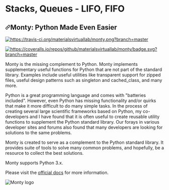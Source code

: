 # Stacks, Queues - LIFO, FIFO

<article class="markdown-body entry-content container-lg" itemprop="text"><h1 dir="auto"><a id="user-content-monty-python-made-even-easier" class="anchor" aria-hidden="true" href="#monty-python-made-even-easier"><svg class="octicon octicon-link" viewBox="0 0 16 16" version="1.1" width="16" height="16" aria-hidden="true"><path fill-rule="evenodd" d="M7.775 3.275a.75.75 0 001.06 1.06l1.25-1.25a2 2 0 112.83 2.83l-2.5 2.5a2 2 0 01-2.83 0 .75.75 0 00-1.06 1.06 3.5 3.5 0 004.95 0l2.5-2.5a3.5 3.5 0 00-4.95-4.95l-1.25 1.25zm-4.69 9.64a2 2 0 010-2.83l2.5-2.5a2 2 0 012.83 0 .75.75 0 001.06-1.06 3.5 3.5 0 00-4.95 0l-2.5 2.5a3.5 3.5 0 004.95 4.95l1.25-1.25a.75.75 0 00-1.06-1.06l-1.25 1.25a2 2 0 01-2.83 0z"></path></svg></a>Monty: Python Made Even Easier</h1>
<p><a target="_blank" rel="noopener noreferrer" href="https://camo.githubusercontent.com/c21194a7a7b0348c2e2b573179b5e0f2da2e10183eacfd840e759cb408639460/68747470733a2f2f7472617669732d63692e6f72672f6d6174657269616c737669727475616c6c61622f6d6f6e74792e706e673f6272616e63683d6d6173746572"><img alt="https://travis-ci.org/materialsvirtuallab/monty.png?branch=master" src="https://camo.githubusercontent.com/c21194a7a7b0348c2e2b573179b5e0f2da2e10183eacfd840e759cb408639460/68747470733a2f2f7472617669732d63692e6f72672f6d6174657269616c737669727475616c6c61622f6d6f6e74792e706e673f6272616e63683d6d6173746572" data-canonical-src="https://travis-ci.org/materialsvirtuallab/monty.png?branch=master" style="max-width: 100%;"></a></p>
<p><a target="_blank" rel="noopener noreferrer" href="https://camo.githubusercontent.com/ea7cda49ca74d948610dbc9cb800aeb484f0346861771853e18d3bfa026ed12d/68747470733a2f2f636f766572616c6c732e696f2f7265706f732f6769746875622f6d6174657269616c737669727475616c6c61622f6d6f6e74792f62616467652e7376673f6272616e63683d6d6173746572"><img alt="https://coveralls.io/repos/github/materialsvirtuallab/monty/badge.svg?branch=master" src="https://camo.githubusercontent.com/ea7cda49ca74d948610dbc9cb800aeb484f0346861771853e18d3bfa026ed12d/68747470733a2f2f636f766572616c6c732e696f2f7265706f732f6769746875622f6d6174657269616c737669727475616c6c61622f6d6f6e74792f62616467652e7376673f6272616e63683d6d6173746572" data-canonical-src="https://coveralls.io/repos/github/materialsvirtuallab/monty/badge.svg?branch=master" style="max-width: 100%;"></a></p>

<p dir="auto">Monty is the missing complement to Python. Monty implements supplementary
useful functions for Python that are not part of the standard library.
Examples include useful utilities like transparent support for zipped files,
useful design patterns such as singleton and cached_class, and many more.</p>
<p dir="auto">Python is a great programming language and comes with "batteries
included". However, even Python has missing functionality and/or quirks that
make it more difficult to do many simple tasks. In the process of
creating several large scientific frameworks based on Python,
my co-developers and I have found that it is often useful to create
reusable utility  functions to supplement the Python standard library. Our
forays in various developer sites and forums also found that many developers
are looking for solutions to the same problems.</p>
<p dir="auto">Monty is created to serve as a complement to the Python standard library. It
provides suite of tools to solve many common problems, and hopefully,
be a resource to collect the best solutions.</p>
<p dir="auto">Monty supports Python 3.x.</p>
<p dir="auto">Please visit the <a href="https://materialsvirtuallab.github.io/monty" rel="nofollow">official docs</a> for more information.</p>

![Monty logo](http://montyscoconut.github.io/assets/ico/avatar.png)

</article>

